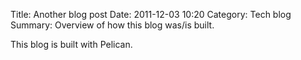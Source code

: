Title: Another blog post
Date: 2011-12-03 10:20
Category: Tech blog
Summary: Overview of how this blog was/is built.

This blog is built with Pelican.
